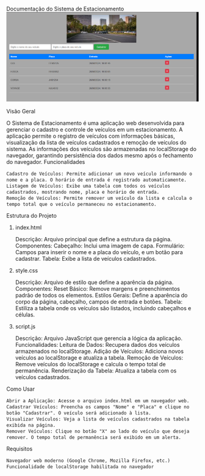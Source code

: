 Documentação do Sistema de Estacionamento
![Interface do Projeto](img/preview.png)

Visão Geral

O Sistema de Estacionamento é uma aplicação web desenvolvida para gerenciar o cadastro e controle de veículos em um estacionamento. A aplicação permite o registro de veículos com informações básicas, visualização da lista de veículos cadastrados e remoção de veículos do sistema. As informações dos veículos são armazenadas no localStorage do navegador, garantindo persistência dos dados mesmo após o fechamento do navegador.
Funcionalidades

    Cadastro de Veículos: Permite adicionar um novo veículo informando o nome e a placa. O horário de entrada é registrado automaticamente.
    Listagem de Veículos: Exibe uma tabela com todos os veículos cadastrados, mostrando nome, placa e horário de entrada.
    Remoção de Veículos: Permite remover um veículo da lista e calcula o tempo total que o veículo permaneceu no estacionamento.

Estrutura do Projeto
1. index.html

    Descrição: Arquivo principal que define a estrutura da página.
    Componentes:
        Cabeçalho: Inclui uma imagem de capa.
        Formulário: Campos para inserir o nome e a placa do veículo, e um botão para cadastrar.
        Tabela: Exibe a lista de veículos cadastrados.

2. style.css

    Descrição: Arquivo de estilo que define a aparência da página.
    Componentes:
        Reset Básico: Remove margens e preenchimentos padrão de todos os elementos.
        Estilos Gerais: Define a aparência do corpo da página, cabeçalho, campos de entrada e botões.
        Tabela: Estiliza a tabela onde os veículos são listados, incluindo cabeçalhos e células.

3. script.js

    Descrição: Arquivo JavaScript que gerencia a lógica da aplicação.
    Funcionalidades:
        Leitura de Dados: Recupera dados dos veículos armazenados no localStorage.
        Adição de Veículos: Adiciona novos veículos ao localStorage e atualiza a tabela.
        Remoção de Veículos: Remove veículos do localStorage e calcula o tempo total de permanência.
        Renderização da Tabela: Atualiza a tabela com os veículos cadastrados.

Como Usar

    Abrir a Aplicação: Acesse o arquivo index.html em um navegador web.
    Cadastrar Veículos: Preencha os campos "Nome" e "Placa" e clique no botão "Cadastrar". O veículo será adicionado à lista.
    Visualizar Veículos: Veja a lista de veículos cadastrados na tabela exibida na página.
    Remover Veículos: Clique no botão "X" ao lado do veículo que deseja remover. O tempo total de permanência será exibido em um alerta.

Requisitos

    Navegador web moderno (Google Chrome, Mozilla Firefox, etc.)
    Funcionalidade de localStorage habilitada no navegador
